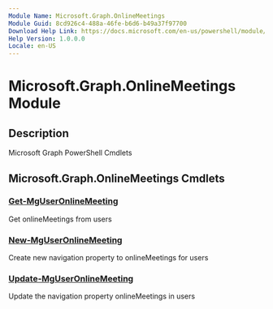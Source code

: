 ```yaml
---
Module Name: Microsoft.Graph.OnlineMeetings
Module Guid: 8cd926c4-488a-46fe-b6d6-b49a37f97700
Download Help Link: https://docs.microsoft.com/en-us/powershell/module/microsoft.graph.onlinemeetings
Help Version: 1.0.0.0
Locale: en-US
---
```


# Microsoft.Graph.OnlineMeetings Module
## Description
Microsoft Graph PowerShell Cmdlets

## Microsoft.Graph.OnlineMeetings Cmdlets
### [Get-MgUserOnlineMeeting](Get-MgUserOnlineMeeting.md)
Get onlineMeetings from users

### [New-MgUserOnlineMeeting](New-MgUserOnlineMeeting.md)
Create new navigation property to onlineMeetings for users

### [Update-MgUserOnlineMeeting](Update-MgUserOnlineMeeting.md)
Update the navigation property onlineMeetings in users

